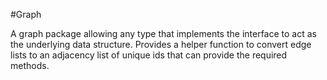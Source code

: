 #Graph


A graph package allowing any type that implements the interface to act as the underlying data structure. Provides a helper function to convert edge lists to an adjacency list of unique ids that can provide the required methods.
